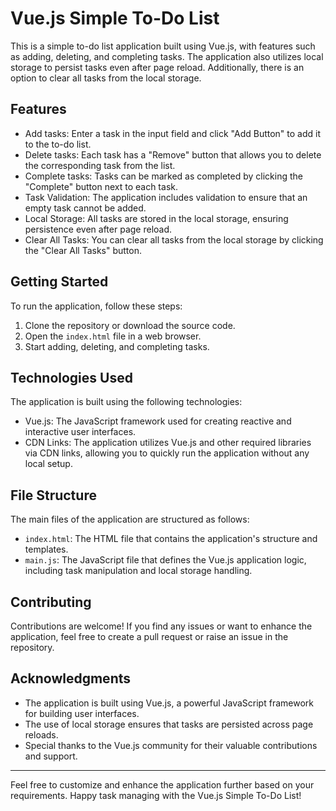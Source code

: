 # Vue.js Simple To-Do List

This is a simple to-do list application built using Vue.js, with features such as adding, deleting, and completing tasks. The application also utilizes local storage to persist tasks even after page reload. Additionally, there is an option to clear all tasks from the local storage.

## Features

- Add tasks: Enter a task in the input field and click "Add Button" to add it to the to-do list.
- Delete tasks: Each task has a "Remove" button that allows you to delete the corresponding task from the list.
- Complete tasks: Tasks can be marked as completed by clicking the "Complete" button next to each task.
- Task Validation: The application includes validation to ensure that an empty task cannot be added.
- Local Storage: All tasks are stored in the local storage, ensuring persistence even after page reload.
- Clear All Tasks: You can clear all tasks from the local storage by clicking the "Clear All Tasks" button.

## Getting Started

To run the application, follow these steps:

1. Clone the repository or download the source code.
2. Open the `index.html` file in a web browser.
3. Start adding, deleting, and completing tasks.

## Technologies Used

The application is built using the following technologies:

- Vue.js: The JavaScript framework used for creating reactive and interactive user interfaces.
- CDN Links: The application utilizes Vue.js and other required libraries via CDN links, allowing you to quickly run the application without any local setup.

## File Structure

The main files of the application are structured as follows:

- `index.html`: The HTML file that contains the application's structure and templates.
- `main.js`: The JavaScript file that defines the Vue.js application logic, including task manipulation and local storage handling.

## Contributing

Contributions are welcome! If you find any issues or want to enhance the application, feel free to create a pull request or raise an issue in the repository.

## Acknowledgments

- The application is built using Vue.js, a powerful JavaScript framework for building user interfaces.
- The use of local storage ensures that tasks are persisted across page reloads.
- Special thanks to the Vue.js community for their valuable contributions and support.

---

Feel free to customize and enhance the application further based on your requirements. Happy task managing with the Vue.js Simple To-Do List!